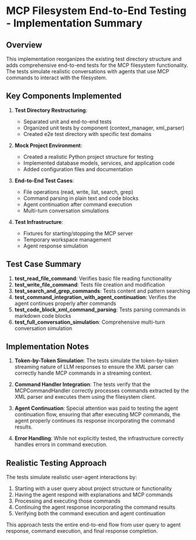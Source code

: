 # MCP Filesystem End-to-End Testing - Implementation Summary

## Overview

This implementation reorganizes the existing test directory structure and adds comprehensive end-to-end tests for the MCP filesystem functionality. The tests simulate realistic conversations with agents that use MCP commands to interact with the filesystem.

## Key Components Implemented

1. **Test Directory Restructuring**:
   - Separated unit and end-to-end tests
   - Organized unit tests by component (context_manager, xml_parser)
   - Created e2e test directory with specific test domains

2. **Mock Project Environment**:
   - Created a realistic Python project structure for testing
   - Implemented database models, services, and application code
   - Added configuration files and documentation

3. **End-to-End Test Cases**:
   - File operations (read, write, list, search, grep)
   - Command parsing in plain text and code blocks
   - Agent continuation after command execution
   - Multi-turn conversation simulations

4. **Test Infrastructure**:
   - Fixtures for starting/stopping the MCP server
   - Temporary workspace management
   - Agent response simulation

## Test Case Summary

1. **test_read_file_command**: Verifies basic file reading functionality
2. **test_write_file_command**: Tests file creation and modification
3. **test_search_and_grep_commands**: Tests content and pattern searching
4. **test_command_integration_with_agent_continuation**: Verifies the agent continues properly after commands
5. **test_code_block_xml_command_parsing**: Tests parsing commands in markdown code blocks
6. **test_full_conversation_simulation**: Comprehensive multi-turn conversation simulation

## Implementation Notes

1. **Token-by-Token Simulation**: The tests simulate the token-by-token streaming nature of LLM responses to ensure the XML parser can correctly handle MCP commands in a streaming context.

2. **Command Handler Integration**: The tests verify that the MCPCommandHandler correctly processes commands extracted by the XML parser and executes them using the filesystem client.

3. **Agent Continuation**: Special attention was paid to testing the agent continuation flow, ensuring that after executing MCP commands, the agent properly continues its response incorporating the command results.

4. **Error Handling**: While not explicitly tested, the infrastructure correctly handles errors in command execution.

## Realistic Testing Approach

The tests simulate realistic user-agent interactions by:

1. Starting with a user query about project structure or functionality
2. Having the agent respond with explanations and MCP commands
3. Processing and executing those commands
4. Continuing the agent response incorporating the command results
5. Verifying both the command execution and agent continuation

This approach tests the entire end-to-end flow from user query to agent response, command execution, and final response completion.
